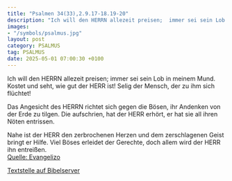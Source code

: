 ```yaml
---
title: "Psalmen 34(33),2.9.17-18.19-20"
description: "Ich will den HERRN allezeit preisen;  immer sei sein Lob in meinem Mund. Kostet und seht, wie gut der HERR ist!  Selig der Mensch, der zu ihm sich flüchtet!  Das Angesicht des HERRN richtet sich gegen die Bösen, ihr Andenken von der Erde zu tilgen. Die aufschrien, hat der HERR...."
images:
- "/symbols/psalmus.jpg"
layout: post
category: PSALMUS
tag: PSALMUS
date: 2025-05-01 07:00:30 +0100
---
```

Ich will den HERRN allezeit preisen; 
immer sei sein Lob in meinem Mund.
Kostet und seht, wie gut der HERR ist! 
Selig der Mensch, der zu ihm sich flüchtet!

Das Angesicht des HERRN richtet sich gegen die Bösen,
ihr Andenken von der Erde zu tilgen.
Die aufschrien, hat der HERR erhört, 
er hat sie all ihren Nöten entrissen.<!--more-->

Nahe ist der HERR den zerbrochenen Herzen 
und dem zerschlagenen Geist bringt er Hilfe.
Viel Böses erleidet der Gerechte, 
doch allem wird der HERR ihn entreißen.<br>
[Quelle: Evangelizo](https://evangeliumtagfuertag.org/DE/gospel)

[Textstelle auf Bibelserver](https://www.bibleserver.com/EU/ps34(33),2.9.17-18.19-20)
